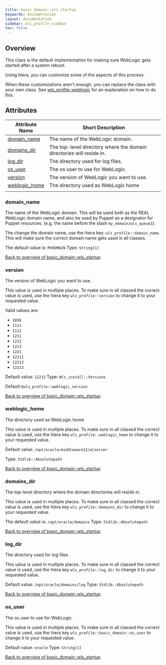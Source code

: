 ```yaml
---
title: basic domain::wls startup
keywords: documentation
layout: documentation
sidebar: wls_profile_sidebar
toc: false
---
```

## Overview

This class is the default implementation for making sure WebLogic gets started after a system reboot.

Using hiera, you can customize some of the aspects of this process.

When these customizations aren't enough, you can replace the class with your own class. See [wls_profile::weblogic](./weblogic.html) for an explanation on how to do this.





## Attributes



Attribute Name                                            | Short Description                                                    |
--------------------------------------------------------- | -------------------------------------------------------------------- |
[domain_name](#basic_domain::wls_startup_domain_name)     | The name of the WebLogic domain.                                     |
[domains_dir](#basic_domain::wls_startup_domains_dir)     | The top-level directory where the domain directories will reside in. |
[log_dir](#basic_domain::wls_startup_log_dir)             | The directory used for log files.                                    |
[os_user](#basic_domain::wls_startup_os_user)             | The os user to use for WebLogic.                                     |
[version](#basic_domain::wls_startup_version)             | The version of WebLogic you want to use.                             |
[weblogic_home](#basic_domain::wls_startup_weblogic_home) | The directory used as WebLogic home
                                 |




### domain_name<a name='basic_domain::wls_startup_domain_name'>

The name of the WebLogic domain. This will be used both as the REAL WebLogic domain name, and also be used by Puppet as a designator for Puppet resources. (e.g. the name before the slash `my_domain/wls_queue1`).

The change the domain name, use the hiera key: `wls_profile::domain_name`. This will make sure the correct domain name gets used in all classes.

The default value is: `MYDOMAIN`
Type: `String[1]`


[Back to overview of basic_domain::wls_startup](#attributes)

### version<a name='basic_domain::wls_startup_version'>

The version of WebLogic you want to use.

This value is used in multiple places. To make sure in all classed the correct value is used, use the hiera key `wls_profile::version` to change it to your requested value.

Valid values are:

  - `1036`
  - `1111`
  - `1112`
  - `1211`
  - `1212`
  - `1213`
  - `1221`
  - `12211`
  - `12212`
  - `12213`

Default value: `12213`
Type: `Wls_install::Versions`

Default:`$wls_profile::weblogic_version`

[Back to overview of basic_domain::wls_startup](#attributes)

### weblogic_home<a name='basic_domain::wls_startup_weblogic_home'>

The directory used as WebLogic home

This value is used in multiple places. To make sure in all classed the correct value is used, use the hiera key `wls_profile::weblogic_home` to change it to your requested value.

Default value: `/opt/oracle/middleware12/wlserver`

Type: `Stdlib::Absolutepath`


[Back to overview of basic_domain::wls_startup](#attributes)

### domains_dir<a name='basic_domain::wls_startup_domains_dir'>

The top-level directory where the domain directories will reside in. 

This value is used in multiple places. To make sure in all classed the correct value is used, use the hiera key `wls_profile::domains_dir` to change it to your requested value.


The default value is:  `/opt/oracle/domains`
Type: `Stdlib::Absolutepath`


[Back to overview of basic_domain::wls_startup](#attributes)

### log_dir<a name='basic_domain::wls_startup_log_dir'>

The directory used for log files.

This value is used in multiple places. To make sure in all classed the correct value is used, use the hiera key `wls_profile::log_dir` to change it to your requested value.

Default value: `/opt/oracle/domains/log`
Type: `Stdlib::Absolutepath`


[Back to overview of basic_domain::wls_startup](#attributes)

### os_user<a name='basic_domain::wls_startup_os_user'>

The os user to use for WebLogic.

This value is used in multiple places. To make sure in all classed the correct value is used, use the hiera key `wls_profile::basic_domain::os_user` to change it to your requested value.

Default value: `oracle`
Type: `String[1]`


[Back to overview of basic_domain::wls_startup](#attributes)
